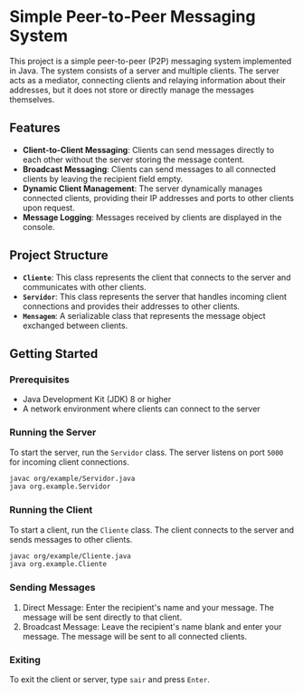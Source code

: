 # Simple Peer-to-Peer Messaging System

This project is a simple peer-to-peer (P2P) messaging system implemented in Java. The system consists of a server and multiple clients. The server acts as a mediator, connecting clients and relaying information about their addresses, but it does not store or directly manage the messages themselves.

## Features

- **Client-to-Client Messaging**: Clients can send messages directly to each other without the server storing the message content.
- **Broadcast Messaging**: Clients can send messages to all connected clients by leaving the recipient field empty.
- **Dynamic Client Management**: The server dynamically manages connected clients, providing their IP addresses and ports to other clients upon request.
- **Message Logging**: Messages received by clients are displayed in the console.

## Project Structure

- **`Cliente`**: This class represents the client that connects to the server and communicates with other clients.
- **`Servidor`**: This class represents the server that handles incoming client connections and provides their addresses to other clients.
- **`Mensagem`**: A serializable class that represents the message object exchanged between clients.

## Getting Started

### Prerequisites

- Java Development Kit (JDK) 8 or higher
- A network environment where clients can connect to the server

### Running the Server

To start the server, run the `Servidor` class. The server listens on port `5000` for incoming client connections.

```bash
javac org/example/Servidor.java
java org.example.Servidor
```

### Running the Client

To start a client, run the `Cliente` class. The client connects to the server and sends messages to other clients.

```bash
javac org/example/Cliente.java
java org.example.Cliente
```

### Sending Messages

1. Direct Message: Enter the recipient's name and your message. The message will be sent directly to that client.
2. Broadcast Message: Leave the recipient's name blank and enter your message. The message will be sent to all connected clients.

### Exiting

To exit the client or server, type `sair` and press `Enter`.